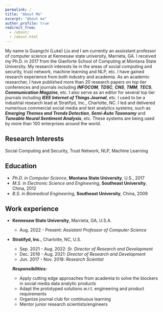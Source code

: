 ```yaml
---
permalink: /
title: "About Me"
excerpt: "About me"
author_profile: true
redirect_from: 
  - /about/
  - /about.html
---
```


My name is Guangchi (Luke) Liu and I am currently an assisstant professor of computer science at Kennesaw state university, Marrieta, GA. I received my Ph.D. in 2017 from the Gianforte School of Computing at Montana State University. My research interests lie in the areas of social computing and security, trust network, machine learning and NLP, etc. I have gained research experience from both industry and academia. As an academic researcher, I have published more than 20 research papers on top tier conferences and journals including ***INFOCOM***, ***TDSC***, ***CNS***, ***TMM***, ***TECS***, ***Communication Magzine***, etc. I also serve as an editor for several top tier journals including ***IEEE Internet of Things Journal***, etc. I used to be a industrial research lead at Stratifyd, Inc., Charlotte, NC. I led and delivered numerious commercial social media and text analytics systems, such as ***Emerging Themes and Trends Detection***, ***Semi-Auto Taxonomy*** and ***Tuneable Neural Sentiment Analysis***, etc. These systems are being used by more than 100 enterprises around the world. 

Research Interests
------
Social Computing and Security, Trust Network, NLP, Machine Learning 


Education
------
* *Ph.D. in Computer Science*, **Montana State University**, U.S., 2017
* *M.S. in Electronic Science and Engineering*, **Southeast University**, China, 2012
* *B.S. in Biomedical Engineering*, **Southeast University**, China, 2009


Work experience
------
* **Kennesaw State University**, Marrieta, GA, U.S.A.
  * Aug. 2022 - Present: *Assistant Professor of Computer Science*
  
* **Stratifyd, Inc.**, Charlotte, NC, U.S.
  * Sep. 2021 - Aug. 2022: *Sr. Director of Research and Development*
  * Dec. 2018 - Aug. 2021: *Director of Research and Development*
  * Jun. 2017 - Nov. 2018: *Research Scientist*
  
  ***Responsibilities:***
    * Apply cutting edge approaches from academia to solve the blockers in social media data analytic products
    * Adapt the prototyped solutions w.r.t. engineering and product requirements
    * Organize journal club for continuous learning
    * Mentor junior research scientists/engineers




